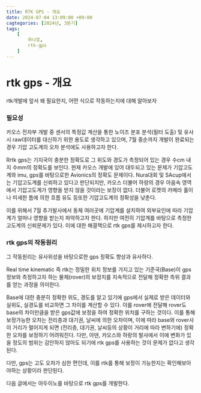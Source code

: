 ```yaml
---
title: RTK GPS - 개요
date: 2024-07-04 13:09:00 +09:00
cagtegories: [2024년, 3분기]
tags:
    [
        하나로,
        rtk-gps
    ]
---
```


# rtk gps - 개요

rtk개발에 앞서 왜 필요한지, 어떤 식으로 작동하는지에 대해 알아보자

### 필요성

카오스 전자부 개발 중 센서의 특정값 계산을 통한 노이즈 분포 분석(필터 도출) 및 유사 시  raw데이터를 대신하기 위한 용도로 생각하고 있으며, 7월 중순까지 개발이 완료되는 경우 기압 고도계의 오차 분석에도 사용하고자 한다.

Rrtk gps는 기지국이 충분한 정확도로 그 위도와 경도가 측정되어 있는 경우 수cm 내지 수mm의 정확도를 보인다. 현재 카오스 개발에 있어 대두되고 있는 문제가 기압고도계와 imu, gps를 바탕으로한 Avionics의 정확도 문제이다. Nura대회 및 SAcup에서는 기압고도계를 신뢰하고 있다고 판단되지만, 카오스 더불어 하랑의 경우 아음속 영역에서 기압고도계가 영향을 받지 않을 것이라는 보장이 없다. 더불어 로켓의 카메라 홀이나 미세한 틈에 의한 흐름 유도 등또한 기압고도계의 정확성을 낮춘다.

이를 위해서 7월 추가발사에서 동체 여러곳에 기압계를 설치하여 외부요인에 따라 기압계가 얼마나 영향을 받는지 파악하고자 한다. 하지만 여전히 기압계를 바탕으로 측정한 고도계의 신뢰문제가 있다. 이에 대한 해결책으로 rtk gps를 제시하고자 한다.

### rtk gps의 작동원리

그 작동원리는 유사위성을 바탕으로한 gps 정확도 향상과 유사하다.

Real time kinematic 즉 rtk는 정밀한 위치 정보를 가지고 있는 기준국(Base)이 gps정보와 측정하고자 하는 물체(rover)의 보정치를 지속적으로 전달해 정확한 측위 결과를 얻는 과정을 의미한다.

Base에 대한 충분히 정확한 위도, 경도를 알고 있기에 gps에서 실제로 받은 데이터와 실위도, 실경도를 비교하면 그 차이를 계산할 수 있다. 이를 rover에 전달해 rover도 base의 차이만큼을 받은 gps값에 보정을 하여 정확한 위치를 구하는 것이다. 이를 통해 보정가능한 오차는 전리층과 대기권, 날씨에 의한 오차이며, 이에 따라 base와 rover사이 거리가 멀어지게 되면 (전리층, 대기권, 날씨등의 상황이 거리에 따라 변하기에) 정확한 오차를 보정하기 어려워진다. 다만, 아덴, 카오스와 하랑의 발사에서 이에 변화가 있을 정도의 범위는 감안하지 않아도 되기에 rtk gps를 사용하는 것이 문제가 없다고 생각된다.

다만, gps는 고도 오차가 심한 편인데, 이를 rtk를 통해 보정이 가능한지는 확인해보아야하는 상황이라 판단된다.

다음 글에서는 아두이노를 바탕으로 rtk gps를 개발한다.